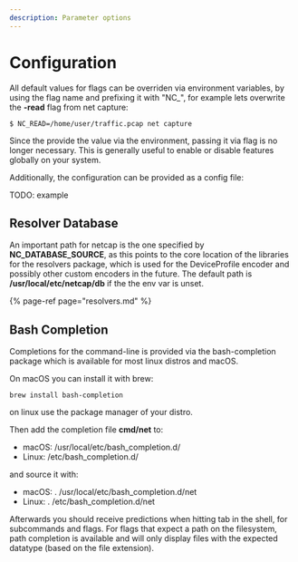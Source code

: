 ```yaml
---
description: Parameter options
---
```


# Configuration

All default values for flags can be overriden via environment variables, by using the flag name and prefixing it with "NC\_", for example lets overwrite the **-read** flag from net capture:

```text
$ NC_READ=/home/user/traffic.pcap net capture
```

Since the provide the value via the environment, passing it via flag is no longer necessary. This is generally useful to enable or disable features globally on your system.

Additionally, the configuration can be provided as a config file:

TODO: example

## Resolver Database

An important path for netcap is the one specified by **NC\_DATABASE\_SOURCE**, as this points to the core location of the libraries for the resolvers package, which is used for the DeviceProfile encoder and possibly other custom encoders in the future. The default path is **/usr/local/etc/netcap/db** if the the env var is unset.

{% page-ref page="resolvers.md" %}

## Bash Completion

Completions for the command-line is provided via the bash-completion package which is available for most linux distros and macOS.

On macOS you can install it with brew:

```text
brew install bash-completion
```

on linux use the package manager of your distro.

Then add the completion file **cmd/net** to:

* macOS: /usr/local/etc/bash\_completion.d/
* Linux: /etc/bash\_completion.d/

and source it with:

* macOS: . /usr/local/etc/bash\_completion.d/net
* Linux: . /etc/bash\_completion.d/net

Afterwards you should receive predictions when hitting tab in the shell, for subcommands and flags. For flags that expect a path on the filesystem, path completion is available and will only display files with the expected datatype \(based on the file extension\).

